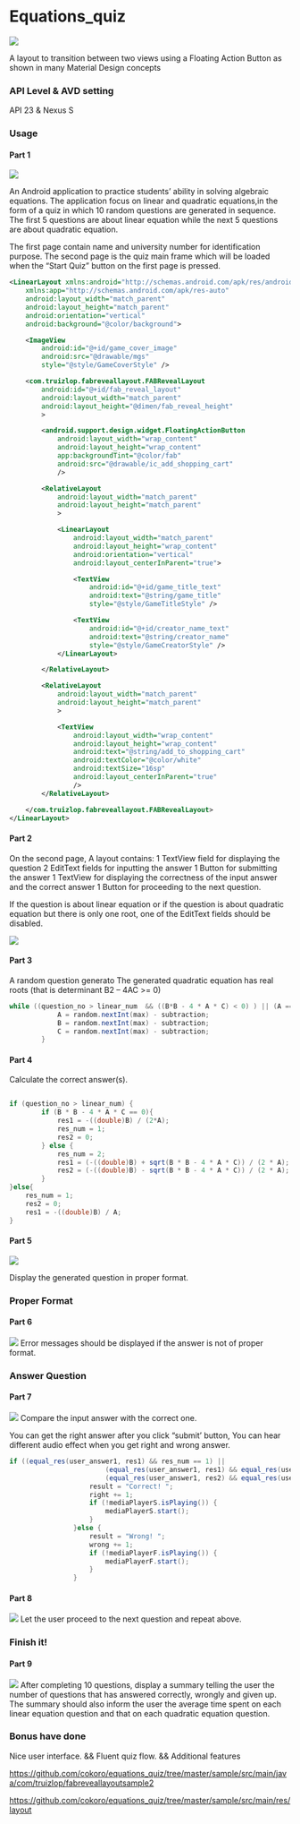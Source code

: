 # Equations_quiz 
<img src="https://cl.ly/253C1R0I391q/Image%202017-11-06%20at%205.08.28%20%E4%B8%8B%E5%8D%88.png" />

A layout to transition between two views using a Floating Action Button as shown in many Material Design concepts

### API Level & AVD setting  

API 23 & Nexus S

### Usage
#### Part 1
<img src="https://cl.ly/2v260F2M2337/Screen%20Recording%202017-11-06%20at%2005.09%20%E4%B8%8B%E5%8D%88.gif">
</img>

An Android application to practice students’ ability in solving algebraic equations. The application focus on linear and quadratic equations,in the form of a quiz in which 10 random questions are generated in sequence. The first 5 questions are about linear equation while the next 5 questions are about quadratic equation. 

The first page contain name and university number for identification purpose. The second page is the quiz main frame
which will be loaded when the “Start Quiz” button on the first page is pressed.

``` xml
<LinearLayout xmlns:android="http://schemas.android.com/apk/res/android"
    xmlns:app="http://schemas.android.com/apk/res-auto"
    android:layout_width="match_parent"
    android:layout_height="match_parent"
    android:orientation="vertical"
    android:background="@color/background">

    <ImageView
        android:id="@+id/game_cover_image"
        android:src="@drawable/mgs"
        style="@style/GameCoverStyle" />

    <com.truizlop.fabreveallayout.FABRevealLayout
        android:id="@+id/fab_reveal_layout"
        android:layout_width="match_parent"
        android:layout_height="@dimen/fab_reveal_height"
        >

        <android.support.design.widget.FloatingActionButton
            android:layout_width="wrap_content"
            android:layout_height="wrap_content"
            app:backgroundTint="@color/fab"
            android:src="@drawable/ic_add_shopping_cart"
            />

        <RelativeLayout
            android:layout_width="match_parent"
            android:layout_height="match_parent"
            >

            <LinearLayout
                android:layout_width="match_parent"
                android:layout_height="wrap_content"
                android:orientation="vertical"
                android:layout_centerInParent="true">

                <TextView
                    android:id="@+id/game_title_text"
                    android:text="@string/game_title"
                    style="@style/GameTitleStyle" />

                <TextView
                    android:id="@+id/creator_name_text"
                    android:text="@string/creator_name"
                    style="@style/GameCreatorStyle" />
            </LinearLayout>

        </RelativeLayout>

        <RelativeLayout
            android:layout_width="match_parent"
            android:layout_height="match_parent"
            >

            <TextView
                android:layout_width="wrap_content"
                android:layout_height="wrap_content"
                android:text="@string/add_to_shopping_cart"
                android:textColor="@color/white"
                android:textSize="16sp"
                android:layout_centerInParent="true"
                />
        </RelativeLayout>

    </com.truizlop.fabreveallayout.FABRevealLayout>
</LinearLayout>
```


#### Part 2
On the second page, A layout contains:
  1 TextView field for displaying the question
  2 EditText fields for inputting the answer
  1 Button for submitting the answer
  1 TextView for displaying the correctness of the input answer and the
correct answer
  1 Button for proceeding to the next question.
  
  
If the question is about linear equation or if the question is about quadratic equation but there is
only one root, one of the EditText fields should be disabled.


<img src="https://cl.ly/0z0B2B3v3C2f/Screen%20Recording%202017-11-07%20at%2009.33%20%E4%B8%8B%E5%8D%88.gif" />


#### Part 3
A random question generato
The generated quadratic equation has real roots (that is determinant B2 – 4AC >= 0)
``` java
while ((question_no > linear_num  && ((B*B - 4 * A * C) < 0) ) || (A == 0)){
            A = random.nextInt(max) - subtraction;
            B = random.nextInt(max) - subtraction;
            C = random.nextInt(max) - subtraction;
        }
```

#### Part 4
Calculate the correct answer(s).
``` java

if (question_no > linear_num) {
        if (B * B - 4 * A * C == 0){
            res1 = -((double)B) / (2*A);
            res_num = 1;
            res2 = 0;
        } else {
            res_num = 2;
            res1 = (-((double)B) + sqrt(B * B - 4 * A * C)) / (2 * A);
            res2 = (-((double)B) - sqrt(B * B - 4 * A * C)) / (2 * A);
        }
}else{
    res_num = 1;
    res2 = 0;
    res1 = -((double)B) / A;
}
``` 
#### Part 5
<img src="https://cl.ly/2v260F2M2337/Screen%20Recording%202017-11-06%20at%2005.09%20%E4%B8%8B%E5%8D%88.gif" />

Display the generated question in proper format.


### Proper Format

#### Part 6
<img src="https://cl.ly/0z0o2n0y201M/Screen%20Recording%202017-11-06%20at%2005.15%20%E4%B8%8B%E5%8D%88.gif">
</img>
Error messages should be displayed if the answer is not of proper format.


### Answer Question
#### Part 7
<img src="https://cl.ly/0F3E2p3n1v0x/Screen%20Recording%202017-11-06%20at%2005.12%20%E4%B8%8B%E5%8D%88.gif">
</img>
Compare the input answer with the correct one.

You can get the right answer after you click “submit’ button, You can hear different audio effect when you get right and wrong answer.

``` java
if ((equal_res(user_answer1, res1) && res_num == 1) ||
                        (equal_res(user_answer1, res1) && equal_res(user_answer2, res2)) ||
                        (equal_res(user_answer1, res2) && equal_res(user_answer2, res1))) {
                    result = "Correct! ";
                    right += 1;
                    if (!mediaPlayerS.isPlaying()) {
                        mediaPlayerS.start();
                    }
                }else {
                    result = "Wrong! ";
                    wrong += 1;
                    if (!mediaPlayerF.isPlaying()) {
                        mediaPlayerF.start();
                    }
                }
```

#### Part 8
<img src="https://cl.ly/3H3M0J332u3d/Screen%20Recording%202017-11-07%20at%2009.56%20%E4%B8%8B%E5%8D%88.gif" />
Let the user proceed to the next question and repeat above.

### Finish it!
#### Part 9
<img src="https://cl.ly/2l1z1n1R0f3x/Screen%20Recording%202017-11-06%20at%2005.17%20%E4%B8%8B%E5%8D%88.gif">
</img>
After completing 10 questions, display a summary telling the user the number of questions that has answered correctly, wrongly and given up. The summary should also inform the user the average time spent on each linear equation question and that on each quadratic equation question.

### Bonus have done
Nice user interface. 
 && Fluent quiz flow.
 && Additional features

https://github.com/cokoro/equations_quiz/tree/master/sample/src/main/java/com/truizlop/fabreveallayoutsample2


https://github.com/cokoro/equations_quiz/tree/master/sample/src/main/res/layout
